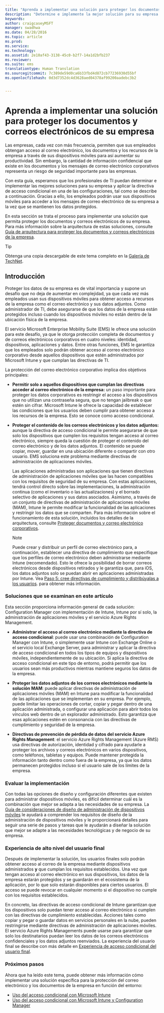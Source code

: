 ```yaml
---
title: "Aprenda a implementar una solución para proteger los documentos y correos electrónicos de su empresa"
description: "Determine e implemente la mejor solución para su empresa para exigir el acceso condicional."
keywords: 
author: craigcaseyMSFT
manager: swadhwa
ms.date: 04/28/2016
ms.topic: article
ms.prod: 
ms.service: 
ms.technology: 
ms.assetid: 2e10af43-3138-45c0-b2f7-14a1d2bfb237
ms.reviewer: 
ms.suite: ems
translationtype: Human Translation
ms.sourcegitcommit: 7c389de59d0ca6b33fbd4d872cb77236930d55bf
ms.openlocfilehash: 0d3d7352dc4d3628aed04378af99200aadebc3b2


---
```


# Aprenda a implementar una solución para proteger los documentos y correos electrónicos de su empresa
Las empresas, cada vez con más frecuencia, permiten que sus empleados obtengan acceso al correo electrónico, los documentos y los recursos de la empresa a través de sus dispositivos móviles para así aumentar su productividad. Sin embargo, la cantidad de información confidencial que existe en los documentos y los mensajes de correo electrónico corporativos representa un riesgo de seguridad importante para las empresas.

Con esta guía, esperamos que los profesionales de TI puedan determinar e implementar las mejores soluciones para su empresa y aplicar la directiva de acceso condicional en una de las configuraciones, tal como se describe a continuación. Gracias a ello, los empleados podrán usar sus dispositivos móviles para acceder a los mensajes de correo electrónico de su empresa a la vez que se mantienen los datos protegidos.

En esta sección se trata el proceso para implementar una solución que permita proteger los documentos y correos electrónicos de su empresa. Para más información sobre la arquitectura de estas soluciones, consulte [Guía de arquitectura para proteger los documentos y correos electrónicos de la empresa](architecture-guidance-for-protecting-company-email-and-documents.md).

> [!TIP]
> Obtenga una copia descargable de este tema completo en la [Galería de TechNet](https://gallery.technet.microsoft.com/Deploying-Enterprise-16499404).

## Introducción
Proteger los datos de su empresa es de vital importancia y supone un desafío que no deja de aumentar en complejidad, ya que cada vez más empleados usan sus dispositivos móviles para obtener acceso a recursos de la empresa como el correo electrónico y sus datos adjuntos. Como administrador de TI, debe asegurarse de que los datos de la empresa están protegidos incluso cuando los dispositivos móviles no están dentro de la ubicación física de la empresa.

El servicio Microsoft Enterprise Mobility Suite (EMS) le ofrece una solución para este desafío, ya que le otorga protección completa de documentos y de correos electrónicos corporativos en cuatro niveles: identidad, dispositivos, aplicaciones y datos. Entre otras funciones, EMS le garantiza que los empleados solo podrán obtener acceso al correo electrónico corporativo desde aquellos dispositivos que estén administrados por Microsoft Intune y que cumplan las directivas de TI.

La protección del correo electrónico corporativo implica dos objetivos principales:

-   **Permitir solo a aquellos dispositivos que cumplan las directivas acceder al correo electrónico de la empresa:** un paso importante para proteger los datos corporativos es restringir el acceso a los dispositivos que no utilizan una contraseña segura, que no tengan jailbreak o que estén sin cifrar.  Microsoft Intune le ofrece la capacidad de establecer las condiciones que los usuarios deben cumplir para obtener acceso a los recursos de la empresa. Esto se conoce como acceso condicional.

-   **Proteger el contenido de los correos electrónicos y los datos adjuntos:** aunque la directiva de acceso condicional le permite asegurarse de que solo los dispositivos que cumplen los requisitos tengan acceso al correo electrónico, siempre queda la cuestión de proteger el contenido del correo electrónico y de los datos adjuntos.  El contenido se puede copiar, mover, guardar en una ubicación diferente o compartir con otro usuario.  EMS soluciona este problema mediante directivas de administración de aplicaciones móviles.

    Las aplicaciones administradas son aplicaciones que tienen directivas de administración de aplicaciones móviles que las hacen compatibles con los requisitos de seguridad de su empresa. Con estas aplicaciones, tendrá control directo sobre las implementaciones, la administración continua (como el inventario o las actualizaciones) y el borrado selectivo de aplicaciones y sus datos asociados. Asimismo, a través de un conjunto de directivas de administración de aplicaciones móviles (MAM), Intune le permite modificar la funcionalidad de las aplicaciones y restringir los datos que se comparten. Para más información sobre el funcionamiento de esta solución, incluidos los detalles de la arquitectura, consulte [Proteger documentos y correo electrónico corporativos](architecture-guidance-for-protecting-company-email-and-documents.md).

    > [!NOTE]
    > Puede crear y distribuir un perfil de correo electrónico para, a continuación, establecer una directiva de cumplimiento que especifique que los perfiles de correo electrónico deben administrarse mediante Intune (recomendado). Esto le ofrece la posibilidad de borrar correos electrónicos desde dispositivos retirados y le garantiza que, para iOS, los datos adjuntos solo se puedan abrir en aplicaciones administradas por Intune. Vea [Paso 5: cree directivas de cumplimiento y distribúyalas a los usuarios](conditional-access-intune-configmgr-exchange.md). para obtener más información.

### Soluciones que se examinan en este artículo
Esta sección proporciona información general de cada solución: Configuration Manager con implementación de Intune, Intune por sí solo, la administración de aplicaciones móviles y el servicio Azure Rights Management.

-   **Administrar el acceso al correo electrónico mediante la directiva de acceso condicional**: puede usar una combinación de Configuration Manager con Intune, o simplemente usar Intune con Exchange Online o el servicio local Exchange Server, para administrar y aplicar la directiva de acceso condicional en todos los tipos de equipos y dispositivos móviles, independientemente de su ubicación. Si aplica la directiva de acceso condicional en este tipo de entorno, podrá permitir que los usuarios sean más productivos mientras mantiene seguros los datos de la empresa.

-   **Proteger los datos adjuntos de los correos electrónicos mediante la solución MAM**: puede aplicar directivas de administración de aplicaciones móviles (MAM) en Intune para modificar la funcionalidad de las aplicaciones que se implementan en su empresa. Por ejemplo, puede limitar las operaciones de cortar, copiar y pegar dentro de una aplicación administrada, o configurar una aplicación para abrir todos los vínculos web dentro de un explorador administrado. Esto garantiza que esas aplicaciones estén en consonancia con las directivas de cumplimiento y seguridad de la empresa.

-   **Directivas de prevención de pérdida de datos del servicio Azure Rights Management**: el servicio Azure Rights Management (Azure RMS) usa directivas de autorización, identidad y cifrado para ayudarle a proteger los archivos y correos electrónicos en varios dispositivos, como teléfonos, tabletas y equipos. Puede mantener protegida la información tanto dentro como fuera de la empresa, ya que los datos permanecen protegidos incluso si el usuario sale de los límites de la empresa.

### Evaluar la implementación
Con todas las opciones de diseño y configuración diferentes que existen para administrar dispositivos móviles, es difícil determinar cuál es la combinación que mejor se adapta a las necesidades de su empresa. La [Guía de consideraciones de diseño de administración de dispositivos móviles](mdm-design-considerations-guide.md) le ayudará a comprender los requisitos de diseño de la administración de dispositivos móviles y le proporcionará detalles para seguir una serie de pasos y tareas que le ayudarán a diseñar la solución que mejor se adapte a las necesidades tecnológicas y de negocio de su empresa.

### Experiencia de alto nivel del usuario final
Después de implementar la solución, los usuarios finales solo podrán obtener acceso al correo de la empresa mediante dispositivos administrados **y** que cumplan los requisitos establecidos. Una vez que tengan acceso al correo electrónico en sus dispositivos, los datos de la empresa estarán protegidos y se guardarán en el ecosistema de la aplicación, por lo que solo estarán disponibles para ciertos usuarios. El acceso se puede revocar en cualquier momento si el dispositivo no cumple con los requisitos establecidos.

En concreto, las directivas de acceso condicional de Intune garantizan que los dispositivos solo puedan tener acceso al correo electrónico si cumplen con las directivas de cumplimiento establecidas. Acciones tales como copiar y pegar o guardar datos en servicios personales en la nube, pueden restringirse mediante directivas de administración de aplicaciones móviles. El servicio Azure Rights Managements puede usarse para garantizar que solo los destinatarios puedan leer los datos de los correos electrónicos confidenciales y los datos adjuntos reenviados. La experiencia del usuario final se describe con más detalle en [Experiencia de acceso condicional del usuario final](end-user-experience-conditional-access.md).

### Próximos pasos
Ahora que ha leído este tema, puede obtener más información cómo implementar una solución específica para la protección del correo electrónico y los documentos de la empresa en función del entorno:

- [Uso del acceso condicional con Microsoft Intune](conditional-access-intune.md)
- [Uso del acceso condicional con Microsoft Intune y Configuration Manager](conditional-access-intune-configmgr.md)



<!--HONumber=Jul16_HO3-->


